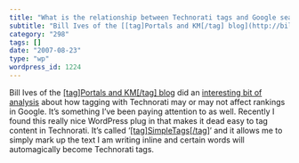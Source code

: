 ```yaml
---
title: "What is the relationship between Technorati tags and Google search results?"
subtitle: "Bill Ives of the [[tag]Portals and KM[/tag] blog](http://billives.typepad.com/portals_and_km/) did a..."
category: "298"
tags: []
date: "2007-08-23"
type: "wp"
wordpress_id: 1224
---
```

Bill Ives of the [[tag]Portals and KM[/tag] blog](http://billives.typepad.com/portals_and_km/) did an [interesting bit of analysis](http://billives.typepad.com/portals_and_km/2007/08/16-technorati-t.html) about how tagging with Technorati may or may not affect rankings in Google.
It’s something I’ve been paying attention to as well. Recently I found this really nice WordPress plug in that makes it dead easy to tag content in Technorati. It’s called ‘[[tag]SimpleTags[/tag]](http://www.broobles.com/scripts/simpletags/)‘ and it allows me to simply mark up the text I am writing inline and certain words will automagically become Technorati tags.